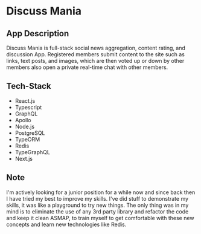 # Discuss Mania

## App Description

Discuss Mania is full-stack social news aggregation, content rating, and discussion App. Registered members submit content to the site such as links, text posts, and images, which are then voted up or down by other members also open a private real-time chat with other members.


## Tech-Stack

- React.js
- Typescript
- GraphQL
- Apollo
- Node.js
- PostgreSQL
- TypeORM
- Redis
- TypeGraphQL
- Next.js


## Note

I'm actively looking for a junior position for a while now and since back then I have tried my best to improve my skills. I've did stuff to demonstrate my skills, it was like a playground to try new things. The only thing was in my mind is to eliminate the use of any 3rd party library and refactor the code and keep it clean ASMAP, to train myself to get comfortable with these new concepts and learn new technologies like Redis.

